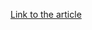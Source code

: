 [Link to the article](https://web.archive.org/web/20220818094600/https://specterops.io/assets/resources/Certified_Pre-Owned.pdf)
